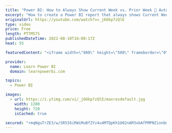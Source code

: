 ```yaml
---
title: "Power BI: How to Always Show Current Week vs. Prior Week 📅 Automatically!"
excerpt: "How to create a Power BI report that always shows Current Week vs. Prior Week automatically!  00:00 Question: How to Always Show Current vs. Prior Week Automatically 01:24 Understanding the Current Week in Calendar Table 04:02 Using Current Week to Create Automatic DAX Measures  Download the file from"
originalUrl: https://youtube.com/watch?v=_j6Okp7zQlE
type: video
price: Free
length: PT7M57S
publishedDateTime: 2022-08-10T16:00:17Z
heat: 55

featuredContent: "<iframe width=\"800\" height=\"500\" frameborder=\"0\" src=\"https://www.youtube.com/embed/_j6Okp7zQlE\" allow=\"accelerometer; autoplay; encrypted-media; gyroscope; picture-in-picture\" allowfullscreen></iframe>"

provider:
  name: Learn Power BI
  domain: learnpowerbi.com

topics:
  - Power BI

images:
  - url: https://i.ytimg.com/vi/_j6Okp7zQlE/maxresdefault.jpg
    width: 1280
    height: 720
    isCached: true

secured: "rmqNguTrZE3/w/SR5I6iRWiMuBfZYz4u4MTQpKh1U02nAM3xbAfPMPNZinnbmA4LeXiUkOwqdkKtg5LImLqutUm06tAg+QlJrR00+QVyFL59O0HlZth6vHzoMsuh8LtAJv2Nh+dCyR2o7C20iEd/tDSF2rvbX+r8EFEans6bO3Hu5GlMeDdw8YEcSS5dTUedQeJrsiqn92G1oHniXbmdw4Q5Hiw+oYi1aV138a7s84FAw0nT6DRisI6pyprXsFw+RbKxKJ/WZbz7KX8R3i0hY7eCBxUcRlJIlBLAeB2njb4tdDeW18HZ/+YwaEB1gXdR0g2YEF0dhDlQmCKT3SSmivO5N8Yy0xJSdGvt3exjnPK9d3aCCmewLs30Hy4Xn0AXz7UtRetANabim0IHuHcBRicIOpwLnq5VBERJQc4aunU=;hpqnFgnnkiHipNvRJ7xYxg=="
---
```


